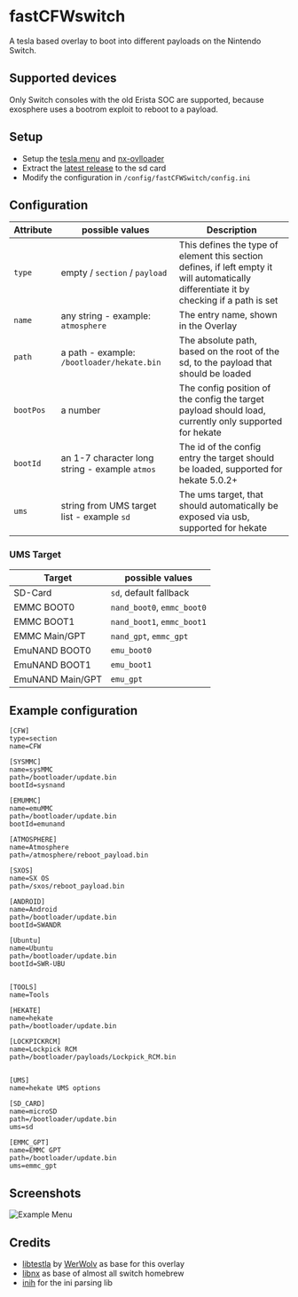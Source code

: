 # fastCFWswitch
A tesla based overlay to boot into different payloads on the Nintendo Switch.

## Supported devices
Only Switch consoles with the old Erista SOC are supported, because exosphere uses a bootrom exploit to reboot to a payload.

## Setup
* Setup the [tesla menu](https://github.com/WerWolv/Tesla-Menu) and [nx-ovlloader](https://github.com/WerWolv/nx-ovlloader)
* Extract the [latest release](https://github.com/Hartie95/fastCFWswitch/releases/latest) to the sd card
* Modify the configuration in `/config/fastCFWSwitch/config.ini`

## Configuration

Attribute   | possible values                                        | Description
----------- | ------------------------------------------------------ | ----------------
`type`      | empty / `section` / `payload`                          | This defines the type of element this section defines, if left empty it will automatically differentiate it by checking if a path is set
`name`      | any string - example: `atmosphere`                     | The entry name, shown in the Overlay
`path`      | a path - example: `/bootloader/hekate.bin`             | The absolute path, based on the root of the sd, to the payload that should be loaded
`bootPos`   | a number                                               | The config position of the config the target payload should load, currently only supported for hekate
`bootId`    | an 1-7 character long string - example `atmos`         | The id of the config entry the target should be loaded, supported for hekate 5.0.2+ 
`ums`       | string from UMS target list - example `sd`             | The ums target, that should automatically be exposed via usb, supported for hekate

### UMS Target
Target           | possible values                            
---------------- | -----------------------------
SD-Card          | `sd`, default fallback
EMMC BOOT0       | `nand_boot0`, `emmc_boot0`
EMMC BOOT1       | `nand_boot1`, `emmc_boot1`
EMMC Main/GPT    | `nand_gpt`, `emmc_gpt`
EmuNAND BOOT0    | `emu_boot0`
EmuNAND BOOT1    | `emu_boot1`
EmuNAND Main/GPT | `emu_gpt`

## Example configuration
```
[CFW]
type=section
name=CFW

[SYSMMC]
name=sysMMC
path=/bootloader/update.bin
bootId=sysnand

[EMUMMC]
name=emuMMC
path=/bootloader/update.bin
bootId=emunand

[ATMOSPHERE]
name=Atmosphere
path=/atmosphere/reboot_payload.bin

[SXOS]
name=SX OS
path=/sxos/reboot_payload.bin

[ANDROID]
name=Android
path=/bootloader/update.bin
bootId=SWANDR

[Ubuntu]
name=Ubuntu
path=/bootloader/update.bin
bootId=SWR-UBU


[TOOLS]
name=Tools

[HEKATE]
name=hekate
path=/bootloader/update.bin

[LOCKPICKRCM]
name=Lockpick RCM
path=/bootloader/payloads/Lockpick_RCM.bin


[UMS]
name=hekate UMS options

[SD_CARD]
name=microSD
path=/bootloader/update.bin
ums=sd

[EMMC_GPT]
name=EMMC GPT 
path=/bootloader/update.bin
ums=emmc_gpt

```

## Screenshots
![Example Menu](../master/media/exampleMenu.jpg?raw=true)


## Credits
* [libtestla](https://github.com/WerWolv/libtesla) by [WerWolv](https://github.com/WerWolv) as base for this overlay
* [libnx](https://github.com/switchbrew/libnx) as base of almost all switch homebrew
* [inih](https://github.com/benhoyt/inih) for the ini parsing lib
